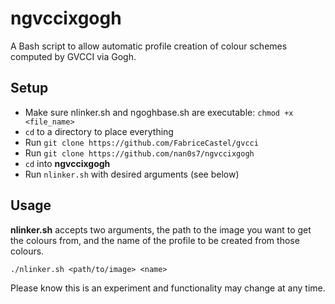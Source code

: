 # ngvccixgogh
A Bash script to allow automatic profile creation of colour schemes computed by GVCCI via Gogh.

## Setup
- Make sure nlinker.sh and ngoghbase.sh are executable: `chmod +x <file_name>`
- `cd` to a directory to place everything
- Run `git clone https://github.com/FabriceCastel/gvcci`
- Run `git clone https://github.com/nan0s7/ngvccixgogh`
- `cd` into **ngvccixgogh**
- Run `nlinker.sh` with desired arguments (see below)

## Usage
**nlinker.sh** accepts two arguments, the path to the image you want to get the colours from, and the name of the profile to be created from those colours.

`./nlinker.sh <path/to/image> <name>`

Please know this is an experiment and functionality may change at any time.
